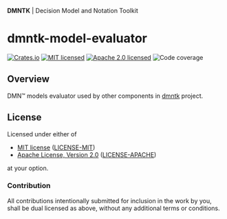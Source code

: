 **DMNTK** | Decision Model and Notation Toolkit

# dmntk-model-evaluator

[![Crates.io][crates-badge]][crates-url]
[![MIT licensed][mit-badge]][mit-url]
[![Apache 2.0 licensed][apache-badge]][apache-url]
![Code coverage][coverage-badge]

[crates-badge]: https://img.shields.io/crates/v/dmntk-model-evaluator.svg
[crates-url]: https://crates.io/crates/dmntk-model-evaluator
[mit-badge]: https://img.shields.io/badge/License-MIT-blue.svg
[mit-url]: ../LICENSE-MIT
[apache-badge]: https://img.shields.io/badge/License-Apache%202.0-blue.svg
[apache-url]: ../LICENSE-APACHE
[coverage-badge]: https://img.shields.io/badge/Coverage-80%25-green.svg

## Overview

DMN™ models evaluator used by other components in [dmntk](https://github.com/dmntk) project.

## License

Licensed under either of

- [MIT license](https://opensource.org/licenses/MIT) ([LICENSE-MIT](../LICENSE-MIT))
- [Apache License, Version 2.0](https://www.apache.org/licenses/LICENSE-2.0) ([LICENSE-APACHE](../LICENSE-APACHE))

at your option.

### Contribution

All contributions intentionally submitted for inclusion in the work by you,
shall be dual licensed as above, without any additional terms or conditions.